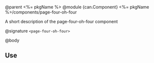 @parent <%= pkgName %>
@module {can.Component} <%= pkgName %>/components/page-four-oh-four <page-four-oh-four>

A short description of the page-four-oh-four component

@signature `<page-four-oh-four>`

@body

## Use

